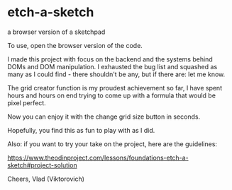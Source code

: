 # etch-a-sketch
a browser version of a sketchpad 

To use, open the browser version of the code. 

I made this project with focus on the backend and the systems behind DOMs and DOM manipulation. I exhausted the bug list and squashed as many as I could find - there shouldn't be any, but if there are: let me know. 

The grid creator function is my proudest achievement so far, I have spent hours and hours on end trying to come up with a formula that would be pixel perfect. 

Now you can enjoy it with the change grid size button in seconds. 

Hopefully, you find this as fun to play with as I did. 

Also: if you want to try your take on the project, here are the guidelines:

https://www.theodinproject.com/lessons/foundations-etch-a-sketch#project-solution

Cheers,
Vlad (Viktorovich)
